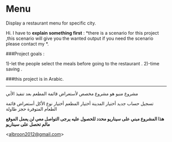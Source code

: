 # Menu
Display a restaurant menu for specific city.

Hi.
I have to **explain something first** :
*there is a scenario for this project ,this scenario will give you the wanted output 
if you need the scenario please contact my *.

###Project goals :

1)-let the people select the  meals before going to the restaurant . 
2)-time saving .

###this project is in Arabic.

----------------------------------------------------------------------
مشروع منيو
هو مشروع مخصص لأستعراض قائمة المطعم بعد تنفيذ الأتي 

تسجيل حساب جديد
أختيار المدينة
أختيار المطعم 
أختيار نوع الأكل 
أستعراض قائمة الطعام المتوفرة
حجز طاولة


**هذا المشروع مبني على سيناريو محدد للحصول عليه يرجى التواصل معي 
لن يعمل الموقع مالم تحصل على سيناريو**

<<albroon2012@gmail.com>>
